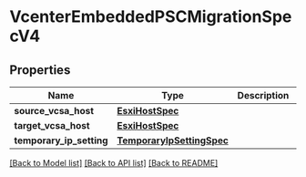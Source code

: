 # VcenterEmbeddedPSCMigrationSpecV4

## Properties
Name | Type | Description | Notes
------------ | ------------- | ------------- | -------------
**source_vcsa_host** | [**EsxiHostSpec**](EsxiHostSpec.md) |  | 
**target_vcsa_host** | [**EsxiHostSpec**](EsxiHostSpec.md) |  | 
**temporary_ip_setting** | [**TemporaryIpSettingSpec**](TemporaryIpSettingSpec.md) |  | 

[[Back to Model list]](../README.md#documentation-for-models) [[Back to API list]](../README.md#documentation-for-api-endpoints) [[Back to README]](../README.md)

